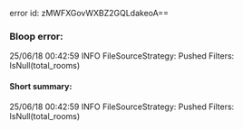 error id: zMWFXGovWXBZ2GQLdakeoA==
### Bloop error:

25/06/18 00:42:59 INFO FileSourceStrategy: Pushed Filters: IsNull(total_rooms)
#### Short summary: 

25/06/18 00:42:59 INFO FileSourceStrategy: Pushed Filters: IsNull(total_rooms)